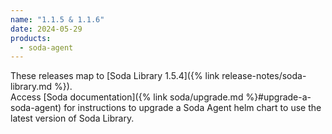 ```yaml
---
name: "1.1.5 & 1.1.6"
date: 2024-05-29
products:
  - soda-agent
---
```


These releases map to [Soda Library 1.5.4]({% link release-notes/soda-library.md %}). <br />
Access [Soda documentation]({% link soda/upgrade.md %}#upgrade-a-soda-agent) for instructions to upgrade a Soda Agent helm chart to use the latest version of Soda Library.